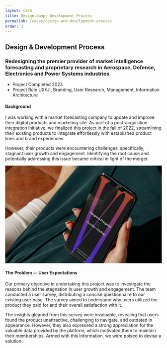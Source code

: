 ```yaml
---
layout: case
title: Design &amp; Development Process
permalink: /cases/design-and-development-process
order: 3
---
```



<h2>Design & Development Process</h2>
<h3>Redesigning the premier provider of market intelligence forecasting and proprietary research in Aerospace, Defense, Electronics and Power Systems industries.</h3>

<ul>
	<li>Project Completed <span>2023</span></li>
	<li>Project Role <span>UX/UI, Branding, User Research, Management, Information Architecture</span></li>
</ul>

<h4>Background</h4>
<p>I was working with a market forecasting company to update and improve their digital products and marketing site. As part of a post-acquisition integration initiative, we finalized this project in the fall of 2022, streamlining their existing products to integrate effortlessly with established product lines and brand experiences.</p>
<p>However, their products were encountering challenges, specifically, stagnant user growth and engagement.  Identifying the root cause and potentially addressing this issue became critical in light of the merger. </p>
<img src="../assets/images/bg-cs03.png" />
<h4>The Problem — User Expectations</h4>
<p>Our primary objective in undertaking this project was to investigate the reasons behind the stagnation in user growth and engagement. The team conducted a user survey, distributing a concise questionnaire to our existing  user base. The survey aimed to understand why users utilized the product they paid for and their overall satisfaction with it. </p>
<p>The insights gleaned from this survey were invaluable, revealing that users found the product unattractive, challenging to navigate, and outdated in appearance. However, they also expressed a strong appreciation for the valuable data provided by the platform, which motivated them to maintain their memberships. Armed with this information, we were poised to devise a solution.</p>
<p></p>


